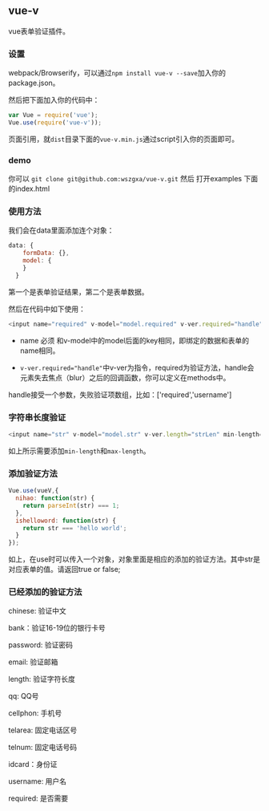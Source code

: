 ## vue-v

vue表单验证插件。

### 设置

webpack/Browserify，可以通过`npm install vue-v --save`加入你的package.json。

然后把下面加入你的代码中：

``` js
var Vue = require('vue');
Vue.use(require('vue-v'));
```


页面引用，就`dist`目录下面的`vue-v.min.js`通过script引入你的页面即可。

### demo

你可以 `git clone git@github.com:wszgxa/vue-v.git`
然后 打开examples 下面的index.html

### 使用方法

我们会在data里面添加连个对象：

``` js
data: {
    formData: {},
    model: {
    }
  }
```
第一个是表单验证结果，第二个是表单数据。

然后在代码中如下使用：

``` js
<input name="required" v-model="model.required" v-ver.required="handle">
```
* name 必须 和v-model中的model后面的key相同，即绑定的数据和表单的name相同。

* `v-ver.required="handle"`中v-ver为指令，required为验证方法，handle会元素失去焦点（blur）之后的回调函数，你可以定义在methods中。

handle接受一个参数，失败验证项数组，比如：['required','username']

### 字符串长度验证
``` js
<input name="str" v-model="model.str" v-ver.length="strLen" min-length="12" max-length="22">
```
如上所示需要添加`min-length`和`max-length`。
### 添加验证方法

``` js
Vue.use(vueV,{
  nihao: function(str) {
    return parseInt(str) === 1;
  },
  ishelloword: function(str) {
    return str === 'hello world';
  }
});
```
如上，在use时可以传入一个对象，对象里面是相应的添加的验证方法。其中str是对应表单的值。请返回true or false;


### 已经添加的验证方法

chinese: 验证中文

bank：验证16-19位的银行卡号

password: 验证密码

email: 验证邮箱

length: 验证字符长度

qq: QQ号

cellphon: 手机号

telarea: 固定电话区号

telnum: 固定电话号码

idcard：身份证

username: 用户名

required: 是否需要



